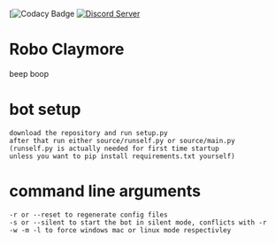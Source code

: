 [![Codacy Badge](https://tinyurl.com/yb5fp542)
[![Discord Server](https://discordapp.com/api/guilds/441399366000050197/widget.png?style=shield)](https://tinyurl.com/claybot)

# Robo Claymore
beep boop

# bot setup
```
download the repository and run setup.py
after that run either source/runself.py or source/main.py
(runself.py is actually needed for first time startup
unless you want to pip install requirements.txt yourself)
```
# command line arguments
```
-r or --reset to regenerate config files
-s or --silent to start the bot in silent mode, conflicts with -r
-w -m -l to force windows mac or linux mode respectivley
```
